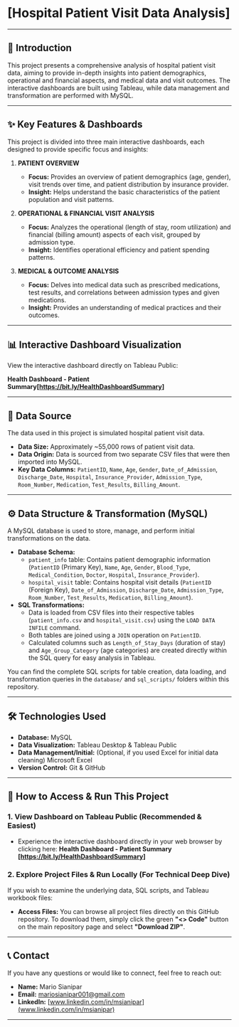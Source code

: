 # [Hospital Patient Visit Data Analysis]

---

## 📄 Introduction

This project presents a comprehensive analysis of hospital patient visit data, aiming to provide in-depth insights into patient demographics, operational and financial aspects, and medical data and visit outcomes. The interactive dashboards are built using Tableau, while data management and transformation are performed with MySQL.

---

## ✨ Key Features & Dashboards

This project is divided into three main interactive dashboards, each designed to provide specific focus and insights:

1.  **PATIENT OVERVIEW**
    * **Focus:** Provides an overview of patient demographics (age, gender), visit trends over time, and patient distribution by insurance provider.
    * **Insight:** Helps understand the basic characteristics of the patient population and visit patterns.

2.  **OPERATIONAL & FINANCIAL VISIT ANALYSIS**
    * **Focus:** Analyzes the operational (length of stay, room utilization) and financial (billing amount) aspects of each visit, grouped by admission type.
    * **Insight:** Identifies operational efficiency and patient spending patterns.

3.  **MEDICAL & OUTCOME ANALYSIS**
    * **Focus:** Delves into medical data such as prescribed medications, test results, and correlations between admission types and given medications.
    * **Insight:** Provides an understanding of medical practices and their outcomes.

---

## 📊 Interactive Dashboard Visualization

View the interactive dashboard directly on Tableau Public:

**Health Dashboard - Patient Summary[https://bit.ly/HealthDashboardSummary]**

---

## 💾 Data Source

The data used in this project is simulated hospital patient visit data.
* **Data Size:** Approximately ~55,000 rows of patient visit data.
* **Data Origin:** Data is sourced from two separate CSV files that were then imported into MySQL.
* **Key Data Columns:** `PatientID`, `Name`, `Age`, `Gender`, `Date_of_Admission`, `Discharge_Date`, `Hospital`, `Insurance_Provider`, `Admission_Type`, `Room_Number`, `Medication`, `Test_Results`, `Billing_Amount`.

---

## ⚙️ Data Structure & Transformation (MySQL)

A MySQL database is used to store, manage, and perform initial transformations on the data.

* **Database Schema:**
    * `patient_info` table: Contains patient demographic information (`PatientID` (Primary Key), `Name`, `Age`, `Gender`, `Blood_Type`, `Medical_Condition`, `Doctor`, `Hospital`, `Insurance_Provider`).
    * `hospital_visit` table: Contains hospital visit details (`PatientID` (Foreign Key), `Date_of_Admission`, `Discharge_Date`, `Admission_Type`, `Room_Number`, `Test_Results`, `Medication`, `Billing_Amount`).
* **SQL Transformations:**
    * Data is loaded from CSV files into their respective tables (`patient_info.csv` and `hospital_visit.csv`) using the `LOAD DATA INFILE` command.
    * Both tables are joined using a `JOIN` operation on `PatientID`.
    * Calculated columns such as `Length_of_Stay_Days` (duration of stay) and `Age_Group_Category` (age categories) are created directly within the SQL query for easy analysis in Tableau.

You can find the complete SQL scripts for table creation, data loading, and transformation queries in the `database/` and `sql_scripts/` folders within this repository.

---

## 🛠️ Technologies Used

* **Database:** MySQL
* **Data Visualization:** Tableau Desktop & Tableau Public
* **Data Management/Initial:** (Optional, if you used Excel for initial data cleaning) Microsoft Excel
* **Version Control:** Git & GitHub

---

## 🚀 How to Access & Run This Project
### 1. View Dashboard on Tableau Public (Recommended & Easiest)
* Experience the interactive dashboard directly in your web browser by clicking here:
    **Health Dashboard - Patient Summary [https://bit.ly/HealthDashboardSummary]**

### 2. Explore Project Files & Run Locally (For Technical Deep Dive)
If you wish to examine the underlying data, SQL scripts, and Tableau workbook files:

* **Access Files:** You can browse all project files directly on this GitHub repository. To download them, simply click the green **"<> Code"** button on the main repository page and select **"Download ZIP"**.

---

## 📞 Contact

If you have any questions or would like to connect, feel free to reach out:

* **Name:** Mario Sianipar
* **Email:** [mariosianipar001@gmail.com](mailto:mariosianipar001@gmail.com)
* **LinkedIn:** [www.linkedin.com/in/msianipar](www.linkedin.com/in/msianipar)

---
